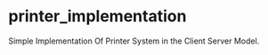 printer_implementation
======================

Simple Implementation Of Printer System in the Client Server Model.
